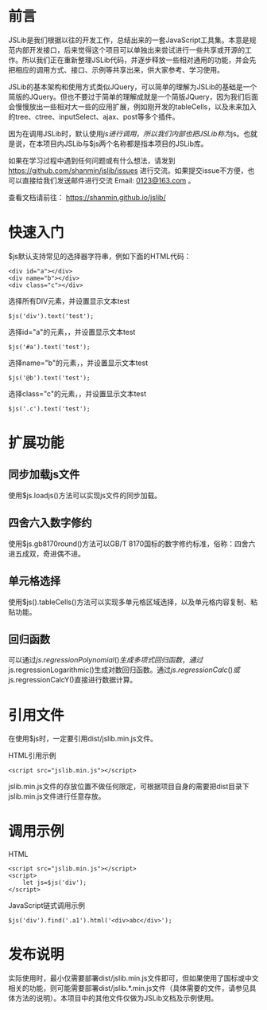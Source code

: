# 前言
JSLib是我们根据以往的开发工作，总结出来的一套JavaScript工具集。本意是规范内部开发接口，后来觉得这个项目可以单独出来尝试进行一些共享或开源的工作。所以我们正在重新整理JSLib代码，并逐步释放一些相对通用的功能，并会先把相应的调用方式、接口、示例等共享出来，供大家参考、学习使用。

JSLib的基本架构和使用方式类似JQuery，可以简单的理解为JSLib的基础是一个简版的JQuery。但也不要过于简单的理解成就是一个简版JQuery，因为我们后面会慢慢放出一些相对大一些的应用扩展，例如刚开发的tableCells，以及未来加入的tree、ctree、inputSelect、ajax、post等多个插件。

因为在调用JSLib时，默认使用$js进行调用，所以我们内部也把JSLib称为$js。也就是说，在本项目内JSLib与$js两个名称都是指本项目的JSLib库。

如果在学习过程中遇到任何问题或有什么想法，请发到 https://github.com/shanmin/jslib/issues 进行交流。如果提交issue不方便，也可以直接给我们发送邮件进行交流 Email: 0123@163.com 。

查看文档请前往： https://shanmin.github.io/jslib/

# 快速入门
$js默认支持常见的选择器字符串，例如下面的HTML代码：
```
<div id="a"></div>
<div name="b"></div>
<div class="c"></div>
```
选择所有DIV元素，并设置显示文本test
```
$js('div').text('test');
```
选择id="a"的元素，，并设置显示文本test
```
$js('#a').text('test');
```
选择name="b"的元素，，并设置显示文本test
```
$js('@b').text('test');
```
选择class="c"的元素，，并设置显示文本test
```
$js('.c').text('test');
```

# 扩展功能
## 同步加载js文件
使用$js.loadjs()方法可以实现js文件的同步加载。
## 四舍六入数字修约
使用$js.gb8170round()方法可以GB/T 8170国标的数字修约标准，俗称：四舍六进五成双，奇进偶不进。
## 单元格选择
使用$js().tableCells()方法可以实现多单元格区域选择，以及单元格内容复制、粘贴功能。
## 回归函数
可以通过$js.regressionPolynomial()生成多项式回归函数，通过$js.regressionLogarithmic()生成对数回归函数。通过$js.regressionCalc()或$js.regressionCalcY()直接进行数据计算。

# 引用文件
在使用$js时，一定要引用dist/jslib.min.js文件。

HTML引用示例
```
<script src="jslib.min.js"></script>
```
jslib.min.js文件的存放位置不做任何限定，可根据项目自身的需要把dist目录下jslib.min.js文件进行任意存放。

# 调用示例
HTML
```
<script src="jslib.min.js"></script>
<script>
	let js=$js('div');
</script>
```
JavaScript链式调用示例
```
$js('div').find('.a1').html('<div>abc</div>');
```

# 发布说明
实际使用时，最小仅需要部署dist/jslib.min.js文件即可，但如果使用了国标或中文相关的功能，则可能需要部署dist/jslib.*.min.js文件（具体需要的文件，请参见具体方法的说明）。本项目中的其他文件仅做为JSLib文档及示例使用。